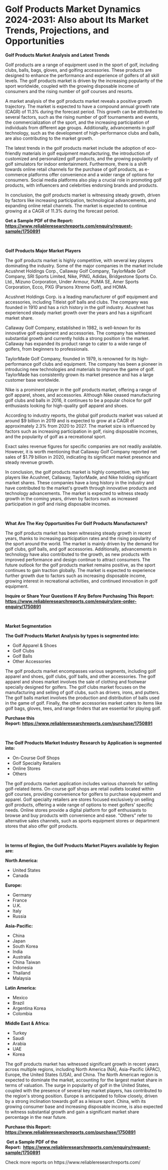 <p><h1>Golf Products Market Dynamics 2024-2031: Also about Its Market Trends, Projections, and Opportunities</h1></p><p><strong>Golf Products Market Analysis and Latest Trends</strong></p>
<p><p>Golf products are a range of equipment used in the sport of golf, including clubs, balls, bags, gloves, and golfing accessories. These products are designed to enhance the performance and experience of golfers of all skill levels. The golf products market is driven by the increasing popularity of the sport worldwide, coupled with the growing disposable income of consumers and the rising number of golf courses and resorts.</p><p>A market analysis of the golf products market reveals a positive growth trajectory. The market is expected to have a compound annual growth rate (CAGR) of 11.3% during the forecast period. This growth can be attributed to several factors, such as the rising number of golf tournaments and events, the commercialization of the sport, and the increasing participation of individuals from different age groups. Additionally, advancements in golf technology, such as the development of high-performance clubs and balls, are also contributing to the market growth.</p><p>The latest trends in the golf products market include the adoption of eco-friendly materials in golf equipment manufacturing, the introduction of customized and personalized golf products, and the growing popularity of golf simulators for indoor entertainment. Furthermore, there is a shift towards online retail channels for the purchase of golf products, as e-commerce platforms offer convenience and a wider range of options for consumers. Social media platforms also play a crucial role in promoting golf products, with influencers and celebrities endorsing brands and products.</p><p>In conclusion, the golf products market is witnessing steady growth, driven by factors like increasing participation, technological advancements, and expanding online retail channels. The market is expected to continue growing at a CAGR of 11.3% during the forecast period.</p></p>
<p><strong>Get a Sample PDF of the Report:&nbsp; <a href="https://www.reliableresearchreports.com/enquiry/request-sample/1750891">https://www.reliableresearchreports.com/enquiry/request-sample/1750891</a></strong></p>
<p>&nbsp;</p>
<p><strong>Golf Products Major Market Players</strong></p>
<p><p>The golf products market is highly competitive, with several key players dominating the industry. Some of the major companies in the market include Acushnet Holdings Corp., Callaway Golf Company, TaylorMade Golf Company, SRI Sports Limited, Nike, PING, Adidas, Bridgestone Sports Co. Ltd., Mizuno Corporation, Under Armour, PUMA SE, Amer Sports Corporation, Ecco, PXG (Parsons Xtreme Golf), and HOMA.</p><p>Acushnet Holdings Corp. is a leading manufacturer of golf equipment and accessories, including Titleist golf balls and clubs. The company was founded in 1910 and has a rich history in the golf industry. Acushnet has experienced steady market growth over the years and has a significant market share.</p><p>Callaway Golf Company, established in 1982, is well-known for its innovative golf equipment and accessories. The company has witnessed substantial growth and currently holds a strong position in the market. Callaway has expanded its product range to cater to a wide range of golfers, from beginners to professionals.</p><p>TaylorMade Golf Company, founded in 1979, is renowned for its high-performance golf clubs and equipment. The company has been a pioneer in introducing new technologies and materials to improve the game of golf. TaylorMade has consistently grown its market presence and has a large customer base worldwide.</p><p>Nike is a prominent player in the golf products market, offering a range of golf apparel, shoes, and accessories. Although Nike ceased manufacturing golf clubs and balls in 2016, it continues to be a popular choice for golf enthusiasts looking for high-quality golf apparel and shoes.</p><p>According to industry reports, the global golf products market was valued at around $9 billion in 2019 and is expected to grow at a CAGR of approximately 2.3% from 2020 to 2027. The market size is influenced by factors such as increasing participation in golf, rising disposable incomes, and the popularity of golf as a recreational sport.</p><p>Exact sales revenue figures for specific companies are not readily available. However, it is worth mentioning that Callaway Golf Company reported net sales of $1.79 billion in 2020, indicating its significant market presence and steady revenue growth.</p><p>In conclusion, the golf products market is highly competitive, with key players like Acushnet, Callaway, TaylorMade, and Nike holding significant market shares. These companies have a long history in the industry and have contributed to the market's growth through innovative products and technology advancements. The market is expected to witness steady growth in the coming years, driven by factors such as increased participation in golf and rising disposable incomes.</p></p>
<p>&nbsp;</p>
<p><strong>What Are The Key Opportunities For Golf Products Manufacturers?</strong></p>
<p><p>The golf products market has been witnessing steady growth in recent years, thanks to increasing participation rates and the rising popularity of the sport around the world. The market is mainly driven by the demand for golf clubs, golf balls, and golf accessories. Additionally, advancements in technology have also contributed to the growth, as new products with improved performance and design continue to attract consumers. The future outlook for the golf products market remains positive, as the sport continues to gain traction globally. The market is expected to experience further growth due to factors such as increasing disposable income, growing interest in recreational activities, and continued innovation in golf equipment.</p></p>
<p><strong>Inquire or Share Your Questions If Any Before Purchasing This Report: <a href="https://www.reliableresearchreports.com/enquiry/pre-order-enquiry/1750891">https://www.reliableresearchreports.com/enquiry/pre-order-enquiry/1750891</a></strong></p>
<p>&nbsp;</p>
<p><strong>Market Segmentation</strong></p>
<p><strong>The Golf Products Market Analysis by types is segmented into:</strong></p>
<p><ul><li>Golf Apparel & Shoes</li><li>Golf Clubs</li><li>Golf Balls</li><li>Other Accessories</li></ul></p>
<p><p>The golf products market encompasses various segments, including golf apparel and shoes, golf clubs, golf balls, and other accessories. The golf apparel and shoes market involves the sale of clothing and footwear specially designed for golfers. The golf clubs market focuses on the manufacturing and selling of golf clubs, such as drivers, irons, and putters. The golf balls market involves the production and distribution of balls used in the game of golf. Finally, the other accessories market caters to items like golf bags, gloves, tees, and range finders that are essential for playing golf.</p></p>
<p><strong>Purchase this Report:&nbsp;<a href="https://www.reliableresearchreports.com/purchase/1750891">https://www.reliableresearchreports.com/purchase/1750891</a></strong></p>
<p>&nbsp;</p>
<p><strong>The Golf Products Market Industry Research by Application is segmented into:</strong></p>
<p><ul><li>On-Course Golf Shops</li><li>Golf Specialty Retailers</li><li>Online Stores</li><li>Others</li></ul></p>
<p><p>The golf products market application includes various channels for selling golf-related items. On-course golf shops are retail outlets located within golf courses, providing convenience for golfers to purchase equipment and apparel. Golf specialty retailers are stores focused exclusively on selling golf products, offering a wide range of options to meet golfers' specific needs. Online stores provide a digital platform for golf enthusiasts to browse and buy products with convenience and ease. "Others" refer to alternative sales channels, such as sports equipment stores or department stores that also offer golf products.</p></p>
<p>&nbsp;</p>
<p><strong>In terms of Region, the Golf Products Market Players available by Region are:</strong></p>
<p>
    <p> <strong> North America: </strong>
        <ul>
            <li>United States</li>
            <li>Canada</li>
        </ul>
        </p> 
    <p> <strong> Europe: </strong>
        <ul>
            <li>Germany</li>
            <li>France</li>
            <li>U.K.</li>
            <li>Italy</li>
            <li>Russia</li>
        </ul>
        </p> 
    <p> <strong> Asia-Pacific: </strong>
        <ul>
            <li>China</li>
            <li>Japan</li>
            <li>South Korea</li>
            <li>India</li>
            <li>Australia</li>
            <li>China Taiwan</li>
            <li>Indonesia</li>
            <li>Thailand</li>
            <li>Malaysia</li>
        </ul>
        </p> 
    <p> <strong> Latin America: </strong>
        <ul>
            <li>Mexico</li>
            <li>Brazil</li>
            <li>Argentina Korea</li>
            <li>Colombia</li>
        </ul>
        </p> 
    <p> <strong> Middle East & Africa: </strong>
        <ul>
            <li>Turkey</li>
            <li>Saudi</li>
            <li>Arabia</li>
            <li>UAE</li>
            <li>Korea</li>
        </ul>
    </p>
    </p>
<p><p>The golf products market has witnessed significant growth in recent years across multiple regions, including North America (NA), Asia-Pacific (APAC), Europe, the United States (USA), and China. The North American region is expected to dominate the market, accounting for the largest market share in terms of valuation. The surge in popularity of golf in the United States, coupled with the presence of several key market players, has contributed to the region's strong position. Europe is anticipated to follow closely, driven by a strong inclination towards golf as a leisure sport. China, with its growing consumer base and increasing disposable income, is also expected to witness substantial growth and gain a significant market share percentage in the near future.</p></p>
<p><strong>Purchase this Report: <a href="https://www.reliableresearchreports.com/purchase/1750891">https://www.reliableresearchreports.com/purchase/1750891</a></strong></p>
<p>&nbsp;<strong>Get a Sample PDF of the Report:&nbsp;&nbsp;<a href="https://www.reliableresearchreports.com/enquiry/request-sample/1750891">https://www.reliableresearchreports.com/enquiry/request-sample/1750891</a></strong></p>
<p><strong></strong></p>
<p>Check more reports on https://www.reliableresearchreports.com/</p>